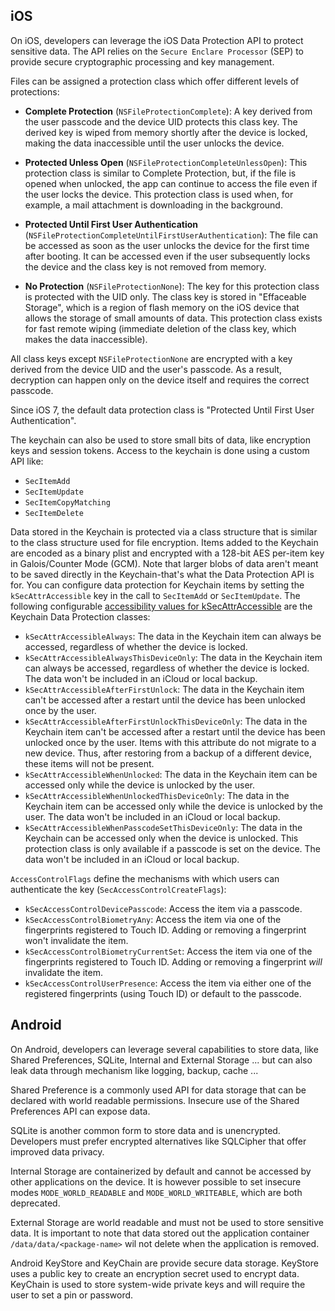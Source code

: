 ## iOS

On iOS, developers can leverage the iOS Data Protection API to protect sensitive data. The API relies on
the `Secure Enclare Processor` (SEP)
to provide secure cryptographic processing and key management.

Files can be assigned a protection class which offer different levels of protections:

* __Complete Protection__ (`NSFileProtectionComplete`): A key derived from the user passcode and the device UID protects
  this
  class key. The derived key is wiped from memory shortly after the device is locked, making the data inaccessible until
  the user unlocks the device.

* __Protected Unless Open__ (`NSFileProtectionCompleteUnlessOpen`): This protection class is similar to Complete
  Protection,
  but, if the file is opened when unlocked, the app can continue to access the file even if the user locks the device.
  This protection class is used when, for example, a mail attachment is downloading in the background.

* __Protected Until First User Authentication__ (`NSFileProtectionCompleteUntilFirstUserAuthentication`): The file can
  be
  accessed as soon as the user unlocks the device for the first time after booting. It can be accessed even if the user
  subsequently locks the device and the class key is not removed from memory.

* __No Protection__ (`NSFileProtectionNone`): The key for this protection class is protected with the UID only. The
  class key is
  stored in "Effaceable Storage", which is a region of flash memory on the iOS device that allows the storage of small
  amounts of data. This protection class exists for fast remote wiping (immediate deletion of the class key, which makes
  the data inaccessible).

All class keys except `NSFileProtectionNone` are encrypted with a key derived from the device UID and the user's
passcode.
As a result, decryption can happen only on the device itself and requires the correct passcode.

Since iOS 7, the default data protection class is "Protected Until First User Authentication".

The keychain can also be used to store small bits of data, like encryption keys and session tokens. Access to the
keychain
is done using a custom API like:

* `SecItemAdd`
* `SecItemUpdate`
* `SecItemCopyMatching`
* `SecItemDelete`

Data stored in the Keychain is protected via a class structure that is similar to the class structure used for file
encryption. Items added to the Keychain are encoded as a binary plist and encrypted with a 128-bit AES per-item key in
Galois/Counter Mode (GCM). Note that larger blobs of data aren't meant to be saved directly in the Keychain-that's what
the Data Protection API is for. You can configure data protection for Keychain items by setting the `kSecAttrAccessible`
key in the call to `SecItemAdd` or `SecItemUpdate`. The following
configurable [accessibility values for kSecAttrAccessible](https://developer.apple.com/documentation/security/keychain_services/keychain_items/item_attribute_keys_and_values#1679100 "Accessibility Values for kSecAttrAccessible")
are the Keychain Data Protection classes:

- `kSecAttrAccessibleAlways`: The data in the Keychain item can always be accessed, regardless of whether the device is
  locked.
- `kSecAttrAccessibleAlwaysThisDeviceOnly`: The data in the Keychain item can always be accessed, regardless of whether
  the device is locked. The data won't be included in an iCloud or local backup.
- `kSecAttrAccessibleAfterFirstUnlock`: The data in the Keychain item can't be accessed after a restart until the device
  has been unlocked once by the user.
- `kSecAttrAccessibleAfterFirstUnlockThisDeviceOnly`: The data in the Keychain item can't be accessed after a restart
  until the device has been unlocked once by the user. Items with this attribute do not migrate to a new device. Thus,
  after restoring from a backup of a different device, these items will not be present.
- `kSecAttrAccessibleWhenUnlocked`: The data in the Keychain item can be accessed only while the device is unlocked by
  the user.
- `kSecAttrAccessibleWhenUnlockedThisDeviceOnly`: The data in the Keychain item can be accessed only while the device is
  unlocked by the user. The data won't be included in an iCloud or local backup.
- `kSecAttrAccessibleWhenPasscodeSetThisDeviceOnly`: The data in the Keychain can be accessed only when the device is
  unlocked. This protection class is only available if a passcode is set on the device. The data won't be included in an
  iCloud or local backup.

`AccessControlFlags` define the mechanisms with which users can authenticate the key (`SecAccessControlCreateFlags`):

- `kSecAccessControlDevicePasscode`: Access the item via a passcode.
- `kSecAccessControlBiometryAny`: Access the item via one of the fingerprints registered to Touch ID. Adding or removing
  a fingerprint won't invalidate the item.
- `kSecAccessControlBiometryCurrentSet`: Access the item via one of the fingerprints registered to Touch ID. Adding or
  removing a fingerprint _will_ invalidate the item.
- `kSecAccessControlUserPresence`: Access the item via either one of the registered fingerprints (using Touch ID) or
  default to the passcode.

## Android

On Android, developers can leverage several capabilities to store data, like Shared Preferences, SQLite, Internal and
External Storage ...
but can also leak data through mechanism like logging, backup, cache ...

Shared Preference is a commonly used API for data storage that can be declared with world readable permissions. Insecure
use of the Shared Preferences API can expose data.

SQLite is another common form to store data and is unencrypted. Developers must prefer encrypted alternatives like
SQLCipher
that offer improved data privacy.

Internal Storage are containerized by default and cannot be accessed by other applications on the device. It is however
possible to set insecure modes `MODE_WORLD_READABLE` and `MODE_WORLD_WRITEABLE`, which are both deprecated.

External Storage are world readable and must not be used to store sensitive data. It is important to note that data
stored
out the application container `/data/data/<package-name>` wil not delete when the application is removed.

Android KeyStore and KeyChain are provide secure data storage. KeyStore uses a public key to create an encryption secret
used to encrypt data. KeyChain is used to store system-wide private keys and will require the user to set a pin or
password.
